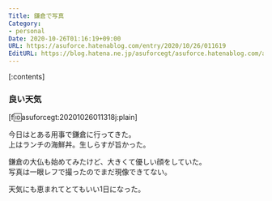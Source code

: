 ```yaml
---
Title: 鎌倉で写真
Category:
- personal
Date: 2020-10-26T01:16:19+09:00
URL: https://asuforce.hatenablog.com/entry/2020/10/26/011619
EditURL: https://blog.hatena.ne.jp/asuforcegt/asuforce.hatenablog.com/atom/entry/26006613645184548
---
```


[:contents]

###  良い天気

[f:id:asuforcegt:20201026011318j:plain]

今日はとある用事で鎌倉に行ってきた。  
上はランチの海鮮丼。生しらすが旨かった。  

鎌倉の大仏も始めてみたけど、大きくて優しい顔をしていた。  
写真は一眼レフで撮ったのでまだ現像できてない。  

天気にも恵まれてとてもいい1日になった。
